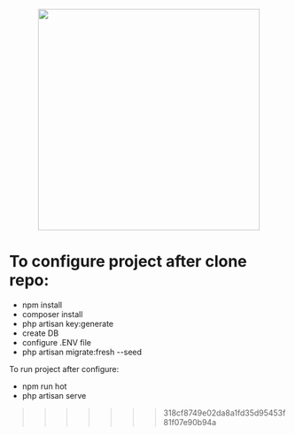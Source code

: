 <p align="center"><a href="https://laravel.com" target="_blank"><img src="https://raw.githubusercontent.com/laravel/art/master/logo-lockup/5%20SVG/2%20CMYK/1%20Full%20Color/laravel-logolockup-cmyk-red.svg" width="400"></a></p>

To configure project after clone repo:
=======
- npm install
- composer install
- php artisan key:generate
- create DB
- configure .ENV file
- php artisan migrate:fresh --seed

To run project after configure:
- npm run hot
- php artisan serve
>>>>>>> 318cf8749e02da8a1fd35d95453f81f07e90b94a
